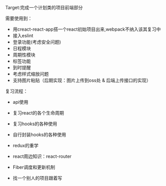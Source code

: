 Target:完成一个计划类的项目前端部分

需要使用到：

- 用creact-react-app搭一个react初始项目出来,webpack不纳入该其复习中
- 接入eslint
- 登录功能(考虑安全问题)
- 日程模块
- 周期性模块
- 标签功能
- 到时提醒
- 考虑样式缩放问题
- 支持图片粘贴（后期实现：图片上传到oss处 & 后端上传接口的实现）



复习流程：

- api使用

- 复习react的各个生命周期

- 复习hooks的各种使用

- 自行封装hooks的各种使用
- redux的重学
- react周边知识：react-router
- Fiber调度和更新机制
- 找一个别人的项目跟着写



